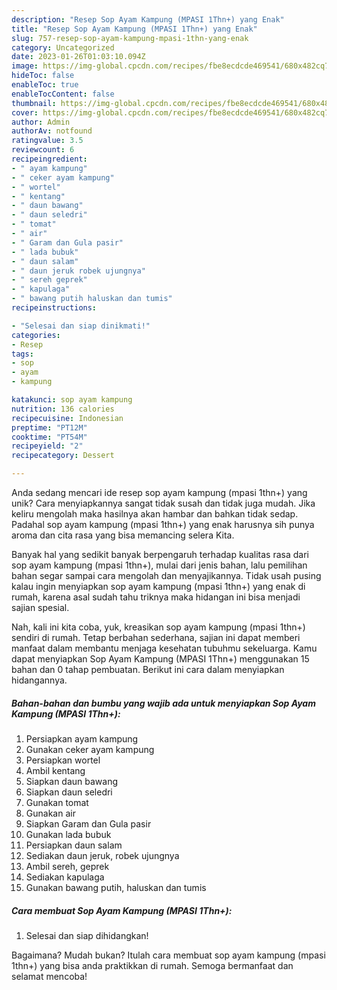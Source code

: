 ```yaml
---
description: "Resep Sop Ayam Kampung (MPASI 1Thn+) yang Enak"
title: "Resep Sop Ayam Kampung (MPASI 1Thn+) yang Enak"
slug: 757-resep-sop-ayam-kampung-mpasi-1thn-yang-enak
category: Uncategorized
date: 2023-01-26T01:03:10.094Z
image: https://img-global.cpcdn.com/recipes/fbe8ecdcde469541/680x482cq70/sop-ayam-kampung-mpasi-1thn-foto-resep-utama.jpg
hideToc: false
enableToc: true
enableTocContent: false
thumbnail: https://img-global.cpcdn.com/recipes/fbe8ecdcde469541/680x482cq70/sop-ayam-kampung-mpasi-1thn-foto-resep-utama.jpg
cover: https://img-global.cpcdn.com/recipes/fbe8ecdcde469541/680x482cq70/sop-ayam-kampung-mpasi-1thn-foto-resep-utama.jpg
author: Admin
authorAv: notfound
ratingvalue: 3.5
reviewcount: 6
recipeingredient:
- " ayam kampung"
- " ceker ayam kampung"
- " wortel"
- " kentang"
- " daun bawang"
- " daun seledri"
- " tomat"
- " air"
- " Garam dan Gula pasir"
- " lada bubuk"
- " daun salam"
- " daun jeruk robek ujungnya"
- " sereh geprek"
- " kapulaga"
- " bawang putih haluskan dan tumis"
recipeinstructions:

- "Selesai dan siap dinikmati!"
categories:
- Resep
tags:
- sop
- ayam
- kampung

katakunci: sop ayam kampung 
nutrition: 136 calories
recipecuisine: Indonesian
preptime: "PT12M"
cooktime: "PT54M"
recipeyield: "2"
recipecategory: Dessert

---
```





Anda sedang mencari ide resep sop ayam kampung (mpasi 1thn+) yang unik? Cara menyiapkannya sangat tidak susah dan tidak juga mudah. Jika keliru mengolah maka hasilnya akan hambar dan bahkan tidak sedap. Padahal sop ayam kampung (mpasi 1thn+) yang enak harusnya sih punya aroma dan cita rasa yang bisa memancing selera Kita.







Banyak hal yang sedikit banyak berpengaruh terhadap kualitas rasa dari sop ayam kampung (mpasi 1thn+), mulai dari jenis bahan, lalu pemilihan bahan segar sampai cara mengolah dan menyajikannya. Tidak usah pusing kalau ingin menyiapkan sop ayam kampung (mpasi 1thn+) yang enak di rumah, karena asal sudah tahu triknya maka hidangan ini bisa menjadi sajian spesial.






Nah, kali ini kita coba, yuk, kreasikan sop ayam kampung (mpasi 1thn+) sendiri di rumah. Tetap berbahan sederhana, sajian ini dapat memberi manfaat dalam membantu menjaga kesehatan tubuhmu sekeluarga. Kamu dapat menyiapkan Sop Ayam Kampung (MPASI 1Thn+) menggunakan 15 bahan dan 0 tahap pembuatan. Berikut ini cara dalam menyiapkan hidangannya.

<!--inarticleads1-->

##### Bahan-bahan dan bumbu yang wajib ada untuk menyiapkan Sop Ayam Kampung (MPASI 1Thn+):

1. Persiapkan  ayam kampung
1. Gunakan  ceker ayam kampung
1. Persiapkan  wortel
1. Ambil  kentang
1. Siapkan  daun bawang
1. Siapkan  daun seledri
1. Gunakan  tomat
1. Gunakan  air
1. Siapkan  Garam dan Gula pasir
1. Gunakan  lada bubuk
1. Persiapkan  daun salam
1. Sediakan  daun jeruk, robek ujungnya
1. Ambil  sereh, geprek
1. Sediakan  kapulaga
1. Gunakan  bawang putih, haluskan dan tumis




<!--inarticleads2-->

##### Cara membuat Sop Ayam Kampung (MPASI 1Thn+):


1. Selesai dan siap dihidangkan!



Bagaimana? Mudah bukan? Itulah cara membuat sop ayam kampung (mpasi 1thn+) yang bisa anda praktikkan di rumah. Semoga bermanfaat dan selamat mencoba!
